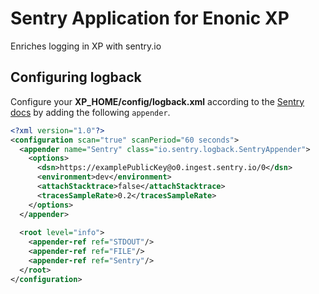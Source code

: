 # Sentry Application for Enonic XP

Enriches logging in XP with sentry.io

## Configuring logback

Configure your **XP_HOME/config/logback.xml** according to the [Sentry docs](https://docs.sentry.io/platforms/java/guides/logback/#configure) 
by adding the following `appender`.

```xml
<?xml version="1.0"?>
<configuration scan="true" scanPeriod="60 seconds">
  <appender name="Sentry" class="io.sentry.logback.SentryAppender">
    <options>
      <dsn>https://examplePublicKey@o0.ingest.sentry.io/0</dsn>
      <environment>dev</environment>
      <attachStacktrace>false</attachStacktrace>
      <tracesSampleRate>0.2</tracesSampleRate>
    </options>
  </appender>
  
  <root level="info">
    <appender-ref ref="STDOUT"/>
    <appender-ref ref="FILE"/>
    <appender-ref ref="Sentry"/>
  </root>
</configuration>
```
